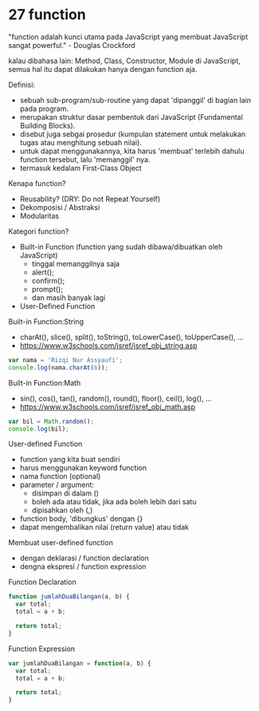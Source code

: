 # 27 function

"function adalah kunci utama pada JavaScript yang membuat JavaScript sangat powerful." - Douglas Crockford

kalau dibahasa lain:
Method, Class, Constructor, Module
di JavaScript, semua hal itu dapat dilakukan hanya dengan function aja.

Definisi:
- sebuah sub-program/sub-routine yang dapat 'dipanggil' di bagian lain pada program.
- merupakan struktur dasar pembentuk dari JavaScript (Fundamental Building Blocks).
- disebut juga sebgai prosedur (kumpulan statement untuk melakukan tugas atau menghitung sebuah nilai).
- untuk dapat menggunakannya, kita harus 'membuat' terlebih dahulu function tersebut, lalu 'memanggil' nya.
- termasuk kedalam First-Class Object

Kenapa function?
- Reusability? (DRY: Do not Repeat Yourself)
- Dekomposisi / Abstraksi
- Modularitas

Kategori function?
- Built-in Function (function yang sudah dibawa/dibuatkan oleh JavaScript)
  - tinggal memanggilnya saja
  - alert();
  - confirm();
  - prompt();
  - dan masih banyak lagi
- User-Defined Function

Built-in Function:String
- charAt(), slice(), split(), toString(), toLowerCase(), toUpperCase(), ...
- https://www.w3schools.com/jsref/jsref_obj_string.asp

```javascript
var nama = 'Rizqi Nur Assyaufi';
console.log(nama.charAt(6));
```

Built-in Function:Math
- sin(), cos(), tan(), random(), round(), floor(), ceil(), log(), ...
- https://www.w3schools.com/jsref/jsref_obj_math.asp

```javascript
var bil = Math.random();
console.log(bil);
```

User-defined Function
- function yang kita buat sendiri
- harus menggunakan keyword function
- nama function (optional)
- parameter / argument:
  - disimpan di dalam ()
  - boleh ada atau tidak, jika ada boleh lebih dari satu
  - dipisahkan oleh (,)
- function body, 'dibungkus' dengan {}
- dapat mengembalikan nilai (return value) atau tidak

Membuat user-defined function
- dengan deklarasi / function declaration
- dengna ekspresi / function expression

Function Declaration
```javascript
function jumlahDuaBilangan(a, b) {
  var total;
  total = a + b;

  return total;
}
```

Function Expression
```javascript
var jumlahDuaBilangan = function(a, b) {
  var total;
  total = a + b;

  return total;
}
```
